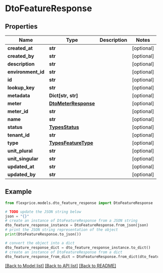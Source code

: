 # DtoFeatureResponse


## Properties

Name | Type | Description | Notes
------------ | ------------- | ------------- | -------------
**created_at** | **str** |  | [optional] 
**created_by** | **str** |  | [optional] 
**description** | **str** |  | [optional] 
**environment_id** | **str** |  | [optional] 
**id** | **str** |  | [optional] 
**lookup_key** | **str** |  | [optional] 
**metadata** | **Dict[str, str]** |  | [optional] 
**meter** | [**DtoMeterResponse**](DtoMeterResponse.md) |  | [optional] 
**meter_id** | **str** |  | [optional] 
**name** | **str** |  | [optional] 
**status** | [**TypesStatus**](TypesStatus.md) |  | [optional] 
**tenant_id** | **str** |  | [optional] 
**type** | [**TypesFeatureType**](TypesFeatureType.md) |  | [optional] 
**unit_plural** | **str** |  | [optional] 
**unit_singular** | **str** |  | [optional] 
**updated_at** | **str** |  | [optional] 
**updated_by** | **str** |  | [optional] 

## Example

```python
from flexprice.models.dto_feature_response import DtoFeatureResponse

# TODO update the JSON string below
json = "{}"
# create an instance of DtoFeatureResponse from a JSON string
dto_feature_response_instance = DtoFeatureResponse.from_json(json)
# print the JSON string representation of the object
print(DtoFeatureResponse.to_json())

# convert the object into a dict
dto_feature_response_dict = dto_feature_response_instance.to_dict()
# create an instance of DtoFeatureResponse from a dict
dto_feature_response_from_dict = DtoFeatureResponse.from_dict(dto_feature_response_dict)
```
[[Back to Model list]](../README.md#documentation-for-models) [[Back to API list]](../README.md#documentation-for-api-endpoints) [[Back to README]](../README.md)


